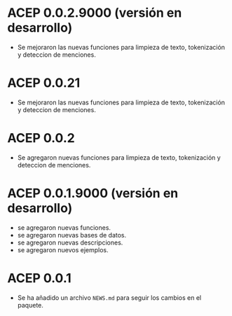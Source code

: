 # ACEP 0.0.2.9000 (versión en desarrollo)

* Se mejoraron las nuevas funciones para limpieza de texto, tokenización y deteccion de menciones.

# ACEP 0.0.21

* Se mejoraron las nuevas funciones para limpieza de texto, tokenización y deteccion de menciones.

# ACEP 0.0.2

* Se agregaron nuevas funciones para limpieza de texto, tokenización y deteccion de menciones.

# ACEP 0.0.1.9000 (versión en desarrollo)

* se agregaron nuevas funciones.
* se agregaron nuevas bases de datos.
* se agregaron nuevas descripciones.
* se agregaron nuevos ejemplos.

# ACEP 0.0.1

* Se ha añadido un archivo `NEWS.md` para seguir los cambios en el paquete.
